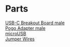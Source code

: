 # Parts

[USB-C Breakout Board male](https://www.aliexpress.com/i/4000026719770.html)  
[Pogo Adapter male](https://www.aliexpress.com/item/33055165638.html)  
[microUSB](https://www.aliexpress.com/item/32827910858.html)  
[Jumper Wires](https://www.aliexpress.com/item/4000099476548.html)  

